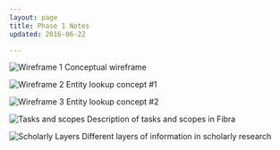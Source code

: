 ```yaml
---
layout: page
title: Phase 1 Notes
updated: 2016-06-22

---
```


![Wireframe 1]({{site.urlimg}}designs/wireframe1.jpg)
Conceptual wireframe

![Wireframe 2]({{site.urlimg}}designs/wireframe2.jpg)
Entity lookup concept #1

![Wireframe 3]({{site.urlimg}}designs/wireframe3.jpg)
Entity lookup concept #2

![Tasks and scopes]({{site.urlimg}}designs/tasks_and_scopes.jpg)
Description of tasks and scopes in Fibra

![Scholarly Layers]({{site.urlimg}}designs/scholarly_layers.jpg)
Different layers of information in scholarly research
